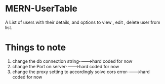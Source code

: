 # MERN-UserTable

A List of users with their details, and options to view , edit , delete user from list.

# Things to note

1. change the db connection string---->hard coded for now
2. change the Port on server---->hard coded for now
3. change the proxy setting to accordingly solve cors error---->hard coded for now
